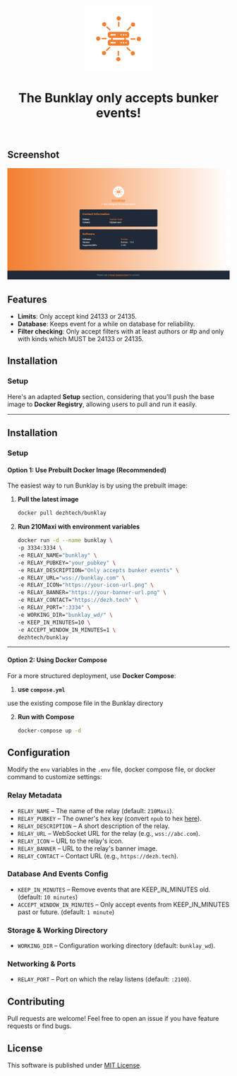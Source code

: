 <p align="center"> 
    <img alt="bunklay" src="./static/img/logo-transp.png" width="150" height="150" />
</p>

<h1 align="center">
The Bunklay only accepts bunker events!
</h1>

<br/>

## Screenshot

<img alt="pages" src="./static/img/ss.png"/>

## Features

- **Limits**: Only accept kind 24133 or 24135.
- **Database**: Keeps event for a while on database for reliability.
- **Filter checking**: Only accept filters with at least authors or #p and only with kinds which MUST be 24133 or 24135.

## Installation

### Setup

Here's an adapted **Setup** section, considering that you'll push the base image to **Docker Registry**, allowing users to pull and run it easily.

---

## **Installation**

### **Setup**

#### **Option 1: Use Prebuilt Docker Image (Recommended)**

The easiest way to run Bunklay is by using the prebuilt image:

1. **Pull the latest image**

   ```sh
   docker pull dezhtech/bunklay
   ```

2. **Run 210Maxi with environment variables**
   ```sh
   docker run -d --name bunklay \
   -p 3334:3334 \
   -e RELAY_NAME="bunklay" \
   -e RELAY_PUBKEY="your_pubkey" \
   -e RELAY_DESCRIPTION="Only accepts bunker events" \
   -e RELAY_URL="wss://bunklay.com" \
   -e RELAY_ICON="https://your-icon-url.png" \
   -e RELAY_BANNER="https://your-banner-url.png" \
   -e RELAY_CONTACT="https://dezh.tech" \
   -e RELAY_PORT=":3334" \
   -e WORKING_DIR="bunklay_wd/" \
   -e KEEP_IN_MINUTES=10 \
   -e ACCEPT_WINDOW_IN_MINUTES=1 \
   dezhtech/bunklay
   ```

---

#### **Option 2: Using Docker Compose**

For a more structured deployment, use **Docker Compose**:

1. **use `compose.yml`**

use the existing compose file in the Bunklay directory


2. **Run with Compose**
   ```sh
   docker-compose up -d
   ```

## Configuration

Modify the `env` variables in the `.env` file, docker compose file, or docker command to customize settings:

### Relay Metadata

- `RELAY_NAME` – The name of the relay (default: `210Maxi`).
- `RELAY_PUBKEY` – The owner's hex key (convert `npub` to hex [here](https://nostrcheck.me/converter/)).
- `RELAY_DESCRIPTION` – A short description of the relay.
- `RELAY_URL` – WebSocket URL for the relay (e.g., `wss://abc.com`).
- `RELAY_ICON` – URL to the relay's icon.
- `RELAY_BANNER` – URL to the relay's banner image.
- `RELAY_CONTACT` – Contact URL (e.g., `https://dezh.tech`).

### Database And Events Config

- `KEEP_IN_MINUTES` – Remove events that are KEEP_IN_MINUTES old. (default: `10 minutes`)
- `ACCEPT_WINDOW_IN_MINUTES` – Only accept events from KEEP_IN_MINUTES past or future. (default: `1 minute`)

### Storage & Working Directory

- `WORKING_DIR` – Configuration working directory (default: `bunklay_wd`).

### Networking & Ports

- `RELAY_PORT` – Port on which the relay listens (default: `:2100`).

## Contributing

Pull requests are welcome! Feel free to open an issue if you have feature requests or find bugs.

## License

This software is published under [MIT License](../LICENSE).
